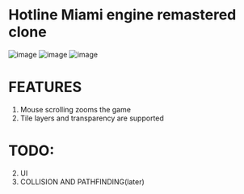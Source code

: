 # Hotline Miami engine remastered clone

![image](https://user-images.githubusercontent.com/115835523/230936088-3e6d7b06-0601-426a-9e28-eb5a3c08021d.png)
![image](https://github.com/RedEnder666/Missed-Calls/assets/74973491/eeac28af-6cdb-411c-b851-6c5185447af8)
![image](https://github.com/RedEnder666/Missed-Calls/assets/74973491/7d0e63b8-eac6-4463-a0ab-4720fc07676e)


# FEATURES
1. Mouse scrolling zooms the game
2. Tile layers and transparency are supported

# TODO:
2. UI
3. COLLISION AND PATHFINDING(later)
